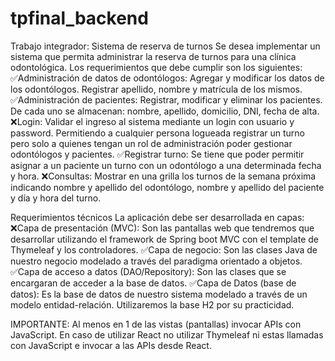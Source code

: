 # tpfinal_backend

Trabajo integrador:
Sistema de reserva de turnos
Se desea implementar un sistema que permita administrar la reserva de turnos para una clínica odontológica. Los requerimientos que debe cumplir son los siguientes:
✅Administración de datos de odontólogos: Agregar y modificar los datos de los odontólogos. Registrar apellido, nombre y matrícula de los mismos.
✅Administración de pacientes: Registrar, modificar y eliminar los pacientes. De cada uno se almacenan: nombre, apellido, domicilio, DNI, fecha de alta.
❌Login: Validar el ingreso al sistema mediante un login con usuario y password. Permitiendo a cualquier persona logueada registrar un turno pero solo a quienes tengan un rol de administración poder gestionar odontólogos y pacientes.
✅Registrar turno: Se tiene que poder permitir asignar a un paciente un turno con un odontólogo a una determinada fecha y hora. 
❌Consultas: Mostrar en una grilla los turnos de la semana próxima indicando nombre y apellido del odontólogo, nombre y apellido del paciente y día y hora del turno.


Requerimientos técnicos
La aplicación debe ser desarrollada en capas:
❌Capa de presentación (MVC): Son las pantallas web que tendremos que desarrollar utilizando el framework de Spring boot MVC con el template de Thymeleaf y los controladores.
✅Capa de negocio: Son las clases Java de nuestro negocio modelado a través del paradigma orientado a objetos.
✅Capa de acceso a datos (DAO/Repository): Son las clases que se encargaran de acceder a la base de datos.
✅Capa de Datos (base de datos): Es la base de datos de nuestro sistema modelado a través de un modelo entidad-relación. Utilizaremos la base H2 por su practicidad. 

IMPORTANTE: Al menos en 1 de las vistas (pantallas) invocar APIs con JavaScript. En caso de utilizar React no utilizar Thymeleaf ni estas llamadas con JavaScript e invocar a las APIs desde React.
